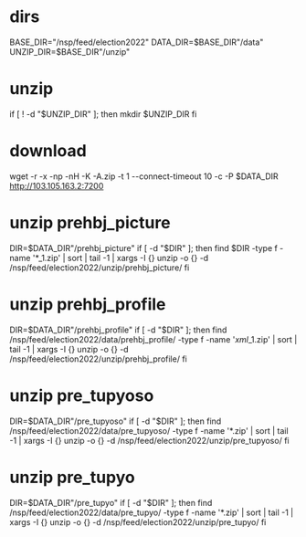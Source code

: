 # dirs
BASE_DIR="/nsp/feed/election2022"
DATA_DIR=$BASE_DIR"/data"
UNZIP_DIR=$BASE_DIR"/unzip"

# unzip
if [ ! -d "$UNZIP_DIR" ]; then
    mkdir $UNZIP_DIR
fi

# download
wget -r -x -np -nH -K -A.zip -t 1 --connect-timeout 10 -c -P $DATA_DIR http://103.105.163.2:7200


# unzip prehbj_picture
DIR=$DATA_DIR"/prehbj_picture"
if [ -d "$DIR" ]; then
    find $DIR -type f -name '*_1.zip' | sort | tail -1 | xargs -I {} unzip -o {} -d /nsp/feed/election2022/unzip/prehbj_picture/
fi

# unzip prehbj_profile
DIR=$DATA_DIR"/prehbj_profile"
if [ -d "$DIR" ]; then
    find /nsp/feed/election2022/data/prehbj_profile/ -type f -name '*xml*_1.zip' | sort | tail -1 | xargs -I {} unzip -o {} -d /nsp/feed/election2022/unzip/prehbj_profile/
fi

# unzip pre_tupyoso
DIR=$DATA_DIR"/pre_tupyoso"
if [ -d "$DIR" ]; then
    find /nsp/feed/election2022/data/pre_tupyoso/ -type f -name '*.zip' | sort | tail -1 | xargs -I {} unzip -o {} -d /nsp/feed/election2022/unzip/pre_tupyoso/
fi

# unzip pre_tupyo
DIR=$DATA_DIR"/pre_tupyo"
if [ -d "$DIR" ]; then
    find /nsp/feed/election2022/data/pre_tupyo/ -type f -name '*.zip' | sort | tail -1 | xargs -I {} unzip -o {} -d /nsp/feed/election2022/unzip/pre_tupyo/
fi

